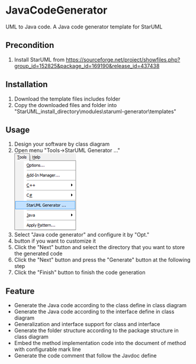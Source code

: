 JavaCodeGenerator
=================
UML to Java code. 
A Java code generator template for StarUML


Precondition
------------
1. Install StarUML from https://sourceforge.net/project/showfiles.php?group_id=152825&package_id=169190&release_id=437438


Installation
------------
1. Download the template files includes folder
2. Copy the downloaded files and folder into "StarUML_install_directory\modules\staruml-generator\templates"


Usage
-----
1. Design your software by class diagram
2. Open menu "Tools->StarUML Generator ..."<br>![guide menu](docs/guide_menu1.png)
3. Select "Java code generator" and configure it by "Opt." 
4. button if you want to customize it
4. Click the "Next" button and select the directory that you want to store the generated code
5. Click the "Next" button and press the "Generate" button at the following step
6. Click the "Finish" button to finish the code generation


Feature
-------
* Generate the Java code according to the class define in class diagram
* Generate the Java code according to the interface define in class diagram
* Generalization and interface support for class and interface 
* Generate the folder structure according to the package structure in class diagram
* Embed the method implementation code into the document of method with configurable mark line
* Generate the code comment that follow the Javdoc define
